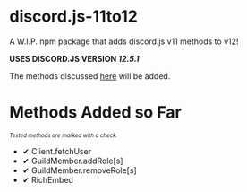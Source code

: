 <!-- ✔✘ -->
# discord.js-11to12
A W.I.P. npm package that adds discord.js v11 methods to v12!

**USES DISCORD.JS VERSION *12.5.1***

The methods discussed [here](https://discordjs.guide/additional-info/changes-in-v12.html) will be added.

# Methods Added so Far
<sub><sup>*Tested methods are marked with a check.*</sup></sub>

- ✔ Client.fetchUser
- ✔ GuildMember.addRole[s]
- ✔ GuildMember.removeRole[s]
- ✔ RichEmbed
